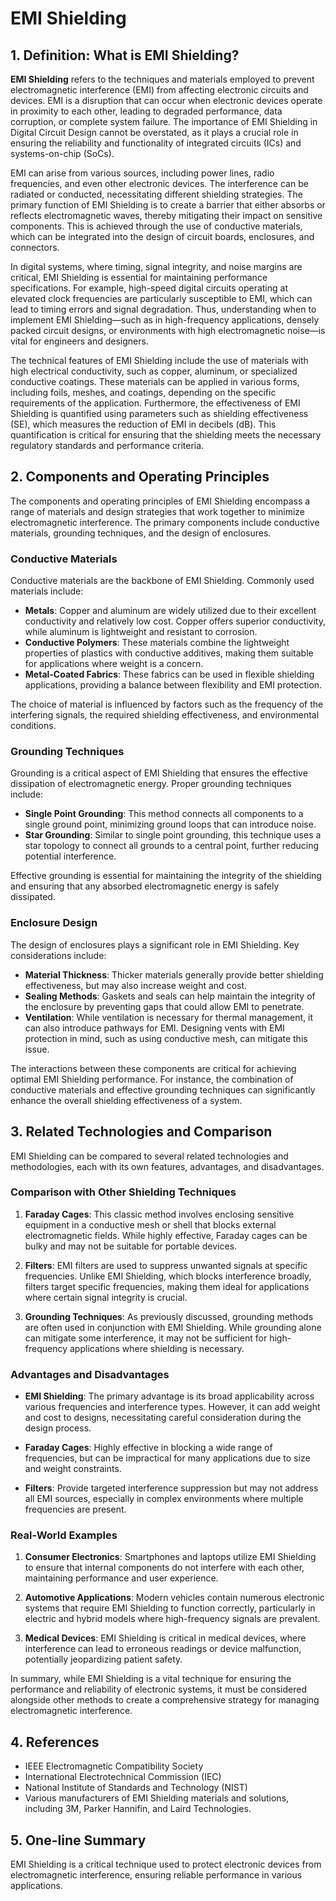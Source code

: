 # EMI Shielding

## 1. Definition: What is **EMI Shielding**?
**EMI Shielding** refers to the techniques and materials employed to prevent electromagnetic interference (EMI) from affecting electronic circuits and devices. EMI is a disruption that can occur when electronic devices operate in proximity to each other, leading to degraded performance, data corruption, or complete system failure. The importance of EMI Shielding in Digital Circuit Design cannot be overstated, as it plays a crucial role in ensuring the reliability and functionality of integrated circuits (ICs) and systems-on-chip (SoCs).

EMI can arise from various sources, including power lines, radio frequencies, and even other electronic devices. The interference can be radiated or conducted, necessitating different shielding strategies. The primary function of EMI Shielding is to create a barrier that either absorbs or reflects electromagnetic waves, thereby mitigating their impact on sensitive components. This is achieved through the use of conductive materials, which can be integrated into the design of circuit boards, enclosures, and connectors.

In digital systems, where timing, signal integrity, and noise margins are critical, EMI Shielding is essential for maintaining performance specifications. For example, high-speed digital circuits operating at elevated clock frequencies are particularly susceptible to EMI, which can lead to timing errors and signal degradation. Thus, understanding when to implement EMI Shielding—such as in high-frequency applications, densely packed circuit designs, or environments with high electromagnetic noise—is vital for engineers and designers.

The technical features of EMI Shielding include the use of materials with high electrical conductivity, such as copper, aluminum, or specialized conductive coatings. These materials can be applied in various forms, including foils, meshes, and coatings, depending on the specific requirements of the application. Furthermore, the effectiveness of EMI Shielding is quantified using parameters such as shielding effectiveness (SE), which measures the reduction of EMI in decibels (dB). This quantification is critical for ensuring that the shielding meets the necessary regulatory standards and performance criteria.

## 2. Components and Operating Principles
The components and operating principles of EMI Shielding encompass a range of materials and design strategies that work together to minimize electromagnetic interference. The primary components include conductive materials, grounding techniques, and the design of enclosures.

### Conductive Materials
Conductive materials are the backbone of EMI Shielding. Commonly used materials include:

- **Metals**: Copper and aluminum are widely utilized due to their excellent conductivity and relatively low cost. Copper offers superior conductivity, while aluminum is lightweight and resistant to corrosion.
- **Conductive Polymers**: These materials combine the lightweight properties of plastics with conductive additives, making them suitable for applications where weight is a concern.
- **Metal-Coated Fabrics**: These fabrics can be used in flexible shielding applications, providing a balance between flexibility and EMI protection.

The choice of material is influenced by factors such as the frequency of the interfering signals, the required shielding effectiveness, and environmental conditions.

### Grounding Techniques
Grounding is a critical aspect of EMI Shielding that ensures the effective dissipation of electromagnetic energy. Proper grounding techniques include:

- **Single Point Grounding**: This method connects all components to a single ground point, minimizing ground loops that can introduce noise.
- **Star Grounding**: Similar to single point grounding, this technique uses a star topology to connect all grounds to a central point, further reducing potential interference.

Effective grounding is essential for maintaining the integrity of the shielding and ensuring that any absorbed electromagnetic energy is safely dissipated.

### Enclosure Design
The design of enclosures plays a significant role in EMI Shielding. Key considerations include:

- **Material Thickness**: Thicker materials generally provide better shielding effectiveness, but may also increase weight and cost.
- **Sealing Methods**: Gaskets and seals can help maintain the integrity of the enclosure by preventing gaps that could allow EMI to penetrate.
- **Ventilation**: While ventilation is necessary for thermal management, it can also introduce pathways for EMI. Designing vents with EMI protection in mind, such as using conductive mesh, can mitigate this issue.

The interactions between these components are critical for achieving optimal EMI Shielding performance. For instance, the combination of conductive materials and effective grounding techniques can significantly enhance the overall shielding effectiveness of a system.

## 3. Related Technologies and Comparison
EMI Shielding can be compared to several related technologies and methodologies, each with its own features, advantages, and disadvantages.

### Comparison with Other Shielding Techniques
1. **Faraday Cages**: This classic method involves enclosing sensitive equipment in a conductive mesh or shell that blocks external electromagnetic fields. While highly effective, Faraday cages can be bulky and may not be suitable for portable devices.

2. **Filters**: EMI filters are used to suppress unwanted signals at specific frequencies. Unlike EMI Shielding, which blocks interference broadly, filters target specific frequencies, making them ideal for applications where certain signal integrity is crucial.

3. **Grounding Techniques**: As previously discussed, grounding methods are often used in conjunction with EMI Shielding. While grounding alone can mitigate some interference, it may not be sufficient for high-frequency applications where shielding is necessary.

### Advantages and Disadvantages
- **EMI Shielding**: The primary advantage is its broad applicability across various frequencies and interference types. However, it can add weight and cost to designs, necessitating careful consideration during the design process.
  
- **Faraday Cages**: Highly effective in blocking a wide range of frequencies, but can be impractical for many applications due to size and weight constraints.

- **Filters**: Provide targeted interference suppression but may not address all EMI sources, especially in complex environments where multiple frequencies are present.

### Real-World Examples
1. **Consumer Electronics**: Smartphones and laptops utilize EMI Shielding to ensure that internal components do not interfere with each other, maintaining performance and user experience.
  
2. **Automotive Applications**: Modern vehicles contain numerous electronic systems that require EMI Shielding to function correctly, particularly in electric and hybrid models where high-frequency signals are prevalent.

3. **Medical Devices**: EMI Shielding is critical in medical devices, where interference can lead to erroneous readings or device malfunction, potentially jeopardizing patient safety.

In summary, while EMI Shielding is a vital technique for ensuring the performance and reliability of electronic systems, it must be considered alongside other methods to create a comprehensive strategy for managing electromagnetic interference.

## 4. References
- IEEE Electromagnetic Compatibility Society
- International Electrotechnical Commission (IEC)
- National Institute of Standards and Technology (NIST)
- Various manufacturers of EMI Shielding materials and solutions, including 3M, Parker Hannifin, and Laird Technologies.

## 5. One-line Summary
EMI Shielding is a critical technique used to protect electronic devices from electromagnetic interference, ensuring reliable performance in various applications.
